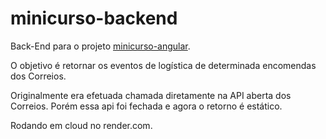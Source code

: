 # minicurso-backend

Back-End para o projeto [minicurso-angular](https://github.com/dougmbarcellos/minicurso-angular).

O objetivo é retornar os eventos de logística de determinada encomendas dos Correios.

Originalmente era efetuada chamada diretamente na API aberta dos Correios. Porém essa api foi fechada e agora o retorno é estático.

Rodando em cloud no render.com.
